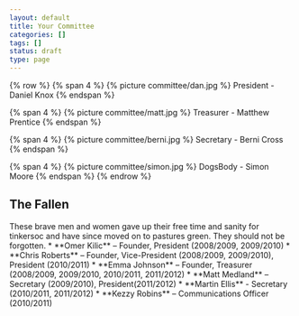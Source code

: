```yaml
---
layout: default 
title: Your Committee
categories: []
tags: []
status: draft
type: page
---
```


{% row %}
{% span 4 %}
{% picture committee/dan.jpg %}
President - Daniel Knox
{% endspan %}

{% span 4 %}
{% picture committee/matt.jpg %}
Treasurer - Matthew Prentice
{% endspan %}

{% span 4 %}
{% picture committee/berni.jpg %}
Secretary - Berni Cross
{% endspan %}

{% span 4 %}
{% picture committee/simon.jpg %}
DogsBody - Simon Moore
{% endspan %}
{% endrow %}

<h2>The Fallen</h2>
These brave men and women gave up their free time and sanity for tinkersoc and have since moved on to pastures green. They should not be forgotten.
* **Omer Kilic** – Founder, President (2008/2009, 2009/2010)
* **Chris Roberts** – Founder, Vice-President (2008/2009, 2009/2010), President (2010/2011)
* **Emma Johnson** – Founder, Treasurer (2008/2009, 2009/2010, 2010/2011, 2011/2012)
* **Matt Medland** – Secretary (2009/2010), President(2011/2012)
* **Martin Ellis** - Secretary (2010/2011, 2011/2012)
* **Kezzy Robins** – Communications Officer (2010/2011)
